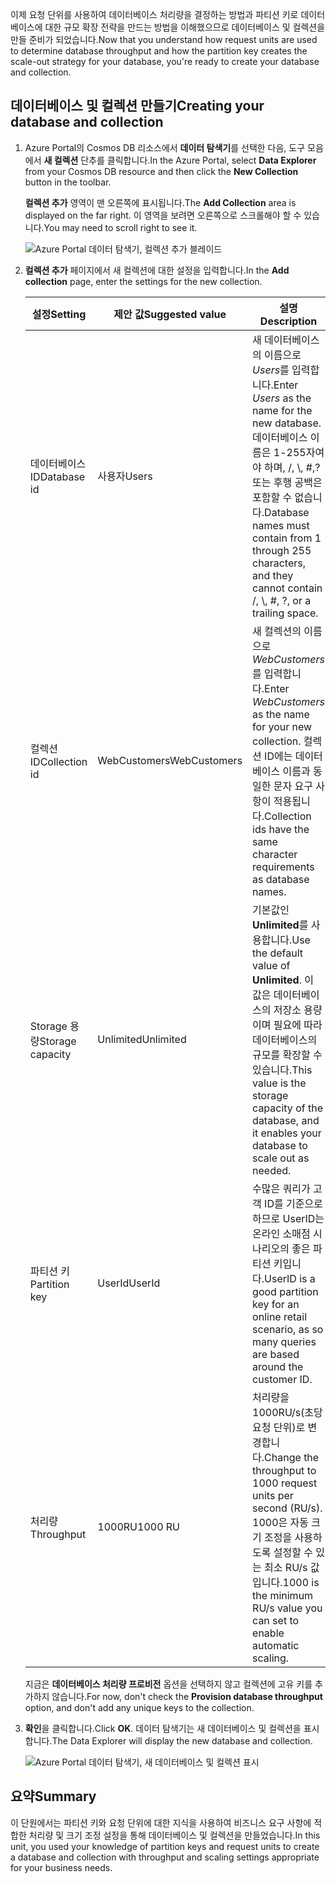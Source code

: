 <span data-ttu-id="37a66-101">이제 요청 단위를 사용하여 데이터베이스 처리량을 결정하는 방법과 파티션 키로 데이터베이스에 대한 규모 확장 전략을 만드는 방법을 이해했으므로 데이터베이스 및 컬렉션을 만들 준비가 되었습니다.</span><span class="sxs-lookup"><span data-stu-id="37a66-101">Now that you understand how request units are used to determine database throughput and how the partition key creates the scale-out strategy for your database, you're ready to create your database and collection.</span></span>

## <a name="creating-your-database-and-collection"></a><span data-ttu-id="37a66-102">데이터베이스 및 컬렉션 만들기</span><span class="sxs-lookup"><span data-stu-id="37a66-102">Creating your database and collection</span></span>

1. <span data-ttu-id="37a66-103">Azure Portal의 Cosmos DB 리소스에서 **데이터 탐색기**를 선택한 다음, 도구 모음에서 **새 컬렉션** 단추를 클릭합니다.</span><span class="sxs-lookup"><span data-stu-id="37a66-103">In the Azure Portal, select **Data Explorer** from your Cosmos DB resource and then click the **New Collection** button in the toolbar.</span></span>
    
    <span data-ttu-id="37a66-104">**컬렉션 추가** 영역이 맨 오른쪽에 표시됩니다.</span><span class="sxs-lookup"><span data-stu-id="37a66-104">The **Add Collection** area is displayed on the far right.</span></span> <span data-ttu-id="37a66-105">이 영역을 보려면 오른쪽으로 스크롤해야 할 수 있습니다.</span><span class="sxs-lookup"><span data-stu-id="37a66-105">You may need to scroll right to see it.</span></span>

    ![Azure Portal 데이터 탐색기, 컬렉션 추가 블레이드](../media/5-create-a-database-and-collection/azure-cosmosdb-data-explorer.png)

2. <span data-ttu-id="37a66-107">**컬렉션 추가** 페이지에서 새 컬렉션에 대한 설정을 입력합니다.</span><span class="sxs-lookup"><span data-stu-id="37a66-107">In the **Add collection** page, enter the settings for the new collection.</span></span>

    <span data-ttu-id="37a66-108">설정</span><span class="sxs-lookup"><span data-stu-id="37a66-108">Setting</span></span> | <span data-ttu-id="37a66-109">제안 값</span><span class="sxs-lookup"><span data-stu-id="37a66-109">Suggested value</span></span> | <span data-ttu-id="37a66-110">설명</span><span class="sxs-lookup"><span data-stu-id="37a66-110">Description</span></span>
    --------|-----------------|-------------
    <span data-ttu-id="37a66-111">데이터베이스 ID</span><span class="sxs-lookup"><span data-stu-id="37a66-111">Database id</span></span>      | <span data-ttu-id="37a66-112">사용자</span><span class="sxs-lookup"><span data-stu-id="37a66-112">Users</span></span>         | <span data-ttu-id="37a66-113">새 데이터베이스의 이름으로 *Users*를 입력합니다.</span><span class="sxs-lookup"><span data-stu-id="37a66-113">Enter *Users* as the name for the new database.</span></span> <span data-ttu-id="37a66-114">데이터베이스 이름은 1-255자여야 하며, /, \\, #,? 또는 후행 공백은 포함할 수 없습니다.</span><span class="sxs-lookup"><span data-stu-id="37a66-114">Database names must contain from 1 through 255 characters, and they cannot contain /, \\, #, ?, or a trailing space.</span></span>
    <span data-ttu-id="37a66-115">컬렉션 ID</span><span class="sxs-lookup"><span data-stu-id="37a66-115">Collection id</span></span>    | <span data-ttu-id="37a66-116">WebCustomers</span><span class="sxs-lookup"><span data-stu-id="37a66-116">WebCustomers</span></span>  | <span data-ttu-id="37a66-117">새 컬렉션의 이름으로 *WebCustomers*를 입력합니다.</span><span class="sxs-lookup"><span data-stu-id="37a66-117">Enter *WebCustomers* as the name for your new collection.</span></span> <span data-ttu-id="37a66-118">컬렉션 ID에는 데이터베이스 이름과 동일한 문자 요구 사항이 적용됩니다.</span><span class="sxs-lookup"><span data-stu-id="37a66-118">Collection ids have the same character requirements as database names.</span></span>
    <span data-ttu-id="37a66-119">Storage 용량</span><span class="sxs-lookup"><span data-stu-id="37a66-119">Storage capacity</span></span> | <span data-ttu-id="37a66-120">Unlimited</span><span class="sxs-lookup"><span data-stu-id="37a66-120">Unlimited</span></span>     | <span data-ttu-id="37a66-121">기본값인 **Unlimited**를 사용합니다.</span><span class="sxs-lookup"><span data-stu-id="37a66-121">Use the default value of **Unlimited**.</span></span> <span data-ttu-id="37a66-122">이 값은 데이터베이스의 저장소 용량이며 필요에 따라 데이터베이스의 규모를 확장할 수 있습니다.</span><span class="sxs-lookup"><span data-stu-id="37a66-122">This value is the storage capacity of the database, and it enables your database to scale out as needed.</span></span>
    <span data-ttu-id="37a66-123">파티션 키</span><span class="sxs-lookup"><span data-stu-id="37a66-123">Partition key</span></span>    | <span data-ttu-id="37a66-124">UserId</span><span class="sxs-lookup"><span data-stu-id="37a66-124">UserId</span></span>        | <span data-ttu-id="37a66-125">수많은 쿼리가 고객 ID를 기준으로 하므로 UserID는 온라인 소매점 시나리오의 좋은 파티션 키입니다.</span><span class="sxs-lookup"><span data-stu-id="37a66-125">UserID is a good partition key for an online retail scenario, as so many queries are based around the customer ID.</span></span>
    <span data-ttu-id="37a66-126">처리량</span><span class="sxs-lookup"><span data-stu-id="37a66-126">Throughput</span></span>       |<span data-ttu-id="37a66-127">1000RU</span><span class="sxs-lookup"><span data-stu-id="37a66-127">1000 RU</span></span>        | <span data-ttu-id="37a66-128">처리량을 1000RU/s(초당 요청 단위)로 변경합니다.</span><span class="sxs-lookup"><span data-stu-id="37a66-128">Change the throughput to 1000 request units per second (RU/s).</span></span> <span data-ttu-id="37a66-129">1000은 자동 크기 조정을 사용하도록 설정할 수 있는 최소 RU/s 값입니다.</span><span class="sxs-lookup"><span data-stu-id="37a66-129">1000 is the minimum RU/s value you can set to enable automatic scaling.</span></span>
    
    <span data-ttu-id="37a66-130">지금은 **데이터베이스 처리량 프로비전** 옵션을 선택하지 않고 컬렉션에 고유 키를 추가하지 않습니다.</span><span class="sxs-lookup"><span data-stu-id="37a66-130">For now, don't check the **Provision database throughput** option, and don't add any unique keys to the collection.</span></span> 
    
3. <span data-ttu-id="37a66-131">**확인**을 클릭합니다.</span><span class="sxs-lookup"><span data-stu-id="37a66-131">Click **OK**.</span></span> <span data-ttu-id="37a66-132">데이터 탐색기는 새 데이터베이스 및 컬렉션을 표시합니다.</span><span class="sxs-lookup"><span data-stu-id="37a66-132">The Data Explorer will display the new database and collection.</span></span>

    ![Azure Portal 데이터 탐색기, 새 데이터베이스 및 컬렉션 표시](../media/5-create-a-database-and-collection/azure-cosmos-db-new-collection.png)

## <a name="summary"></a><span data-ttu-id="37a66-134">요약</span><span class="sxs-lookup"><span data-stu-id="37a66-134">Summary</span></span>

<span data-ttu-id="37a66-135">이 단원에서는 파티션 키와 요청 단위에 대한 지식을 사용하여 비즈니스 요구 사항에 적합한 처리량 및 크기 조정 설정을 통해 데이터베이스 및 컬렉션을 만들었습니다.</span><span class="sxs-lookup"><span data-stu-id="37a66-135">In this unit, you used your knowledge of partition keys and request units to create a database and collection with throughput and scaling settings appropriate for your business needs.</span></span>